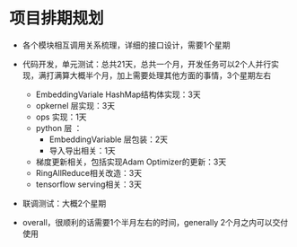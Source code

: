 

# 项目排期规划
* 各个模块相互调用关系梳理，详细的接口设计，需要1个星期
* 代码开发，单元测试：总共21天，总共一个月，开发任务可以2个人并行实现，满打满算大概半个月，加上需要处理其他方面的事情，3个星期左右
  + EmbeddingVariale HashMap结构体实现：3天
  + opkernel 层实现：3天
  + ops 实现：1天
  + python 层 ：
    - EmbeddingVariable 层包装：2天
    - 导入导出相关：1天
  + 梯度更新相关，包括实现Adam Optimizer的更新：3天
  + RingAllReduce相关改造：3天
  + tensorflow serving相关：3天

* 联调测试：大概2个星期
* overall，很顺利的话需要1个半月左右的时间，generally 2个月之内可以交付使用
